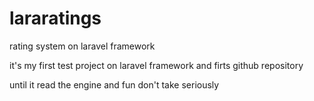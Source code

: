 lararatings
===========

rating system on laravel framework

it's my first test project on laravel framework and firts github repository

until it read the engine and fun
don't take seriously
